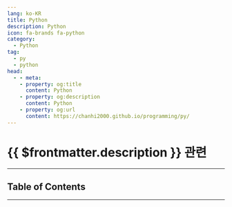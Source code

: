 ```yaml
---
lang: ko-KR
title: Python
description: Python
icon: fa-brands fa-python
category:
  - Python
tag:
  - py
  - python
head:
  - - meta:
    - property: og:title
      content: Python
    - property: og:description
      content: Python
    - property: og:url
      content: https://chanhi2000.github.io/programming/py/
---
```


# {{ $frontmatter.description }} 관련

<ShieldsGroup logos="python,pytorch,sympy,numpy"/>

---

## Table of Contents

<ToCLocal basePath="/programming/py/" />

---

<TagLinks />